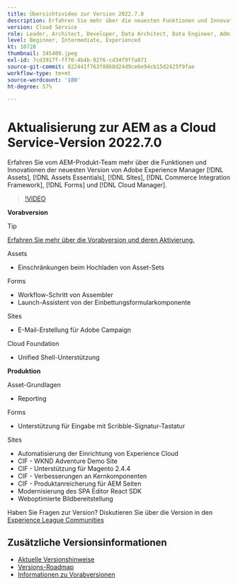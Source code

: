 ```yaml
---
title: Übersichtsvideo zur Version 2022.7.0
description: Erfahren Sie mehr über die neuesten Funktionen und Innovationen in der Adobe Experience Manager-Version 2022/7/2020. [!DNL Assets Essentials], [!DNL Sites], [!DNL Screens], [!DNL Forms] und [!DNL Cloud Foundation].
version: Cloud Service
role: Leader, Architect, Developer, Data Architect, Data Engineer, Admin, User
level: Beginner, Intermediate, Experienced
kt: 10728
thumbnail: 345409.jpeg
exl-id: 7cd3917f-ff70-4b4b-92f6-cd34f9ffa071
source-git-commit: 822441f763f8868d24d9ce6e94cb15d2425f9fae
workflow-type: tm+mt
source-wordcount: '180'
ht-degree: 57%

---
```



# Aktualisierung zur AEM as a Cloud Service-Version 2022.7.0

Erfahren Sie vom AEM-Produkt-Team mehr über die Funktionen und Innovationen der neuesten Version von Adobe Experience Manager [!DNL Assets], [!DNL Assets Essentials], [!DNL Sites], [!DNL Commerce Integration Framework], [!DNL Forms] und [!DNL Cloud Manager].

>[!VIDEO](https://video.tv.adobe.com/v/345409/?quality=12&learn=on)

**Vorabversion**

>[!TIP]
>
>[Erfahren Sie mehr über die Vorabversion und deren Aktivierung.](https://experienceleague.adobe.com/docs/experience-manager-cloud-service/content/release-notes/prerelease.html?lang=de)

Assets

* Einschränkungen beim Hochladen von Asset-Sets

Forms

* Workflow-Schritt von Assembler
* Launch-Assistent von der Einbettungsformularkomponente

Sites

* E-Mail-Erstellung für Adobe Campaign

Cloud Foundation

* Unified Shell-Unterstützung

**Produktion**

Asset-Grundlagen

* Reporting

Forms

* Unterstützung für Eingabe mit Scribble-Signatur-Tastatur

Sites

* Automatisierung der Einrichtung von Experience Cloud
* CIF - WKND Adventure Demo Site
* CIF - Unterstützung für Magento 2.4.4
* CIF - Verbesserungen an Kernkomponenten
* CIF - Produktanreicherung für AEM Seiten
* Modernisierung des SPA Editor React SDK
* Weboptimierte Bildbereitstellung

Haben Sie Fragen zur Version?  Diskutieren Sie über die Version in den [Experience League Communities](https://adobe.ly/3paYDAo)

## Zusätzliche Versionsinformationen

* [Aktuelle Versionshinweise](https://experienceleague.adobe.com/docs/experience-manager-cloud-service/content/release-notes/home.html?lang=de)
* [Versions-Roadmap](https://experienceleague.adobe.com/docs/experience-manager-release-information/aem-release-updates/update-releases-roadmap.html?lang=de)
* [Informationen zu Vorabversionen](https://experienceleague.adobe.com/docs/experience-manager-cloud-service/content/release-notes/prerelease.html)
